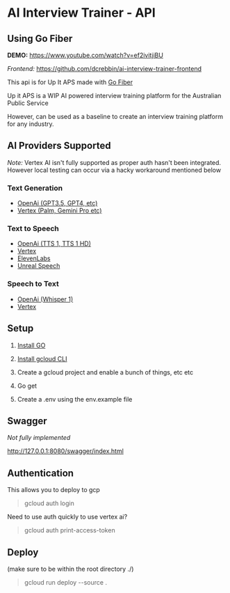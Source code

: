 # AI Interview Trainer - API

## Using Go Fiber

**DEMO:** https://www.youtube.com/watch?v=ef2ivitjiBU

_Frontend:_ https://github.com/dcrebbin/ai-interview-trainer-frontend

This api is for Up It APS made with [Go Fiber](https://docs.gofiber.io/) 

Up it APS is a WIP AI powered interview training platform for the Australian Public Service

However, can be used as a baseline to create an interview training platform for any industry.

## AI Providers Supported

_Note:_ Vertex AI isn't fully supported as proper auth hasn't been integrated. However local testing can occur via a hacky workaround mentioned below

### Text Generation

- [OpenAi (GPT3.5, GPT4, etc)](https://platform.openai.com/docs/api-reference/chat)
- [Vertex (Palm, Gemini Pro etc)](https://console.cloud.google.com/vertex-ai/generative)

### Text to Speech

- [OpenAi (TTS 1, TTS 1 HD)](https://platform.openai.com/docs/api-reference/audio/createSpeech)
- [Vertex](https://console.cloud.google.com/vertex-ai/generative)
- [ElevenLabs](https://elevenlabs.io/docs/api-reference/text-to-speech)
- [Unreal Speech](https://docs.unrealspeech.com/)

### Speech to Text

- [OpenAi (Whisper 1)](https://platform.openai.com/docs/api-reference/audio/createTranscription)
- [Vertex](https://console.cloud.google.com/vertex-ai/generative)

## Setup

1. [Install GO](https://go.dev/doc/install) 

1. [Install gcloud CLI](https://cloud.google.com/sdk/docs/install)

1. Create a gcloud project and enable a bunch of things, etc etc

1. Go get

1. Create a .env using the env.example file

## Swagger

_Not fully implemented_

http://127.0.0.1:8080/swagger/index.html

## Authentication

This allows you to deploy to gcp

> gcloud auth login

Need to use auth quickly to use vertex ai?

> gcloud auth print-access-token

## Deploy

(make sure to be within the root directory ./)

> gcloud run deploy --source .
